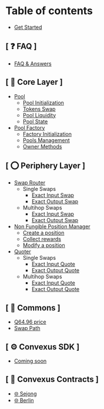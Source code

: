 # Table of contents

* [Get Started](README.md)

## [ ❓ FAQ ]

* [FAQ & Answers](faq/index.md)

## [ 🔴 Core Layer ]

* [Pool](core-layer/pool/index.md)
  * [Pool Initialization](core-layer/pool/initialization.md)
  * [Tokens Swap](core-layer/pool/swap.md)
  * [Pool Liquidity](core-layer/pool/liquidity.md)
  * [Pool State](core-layer/pool/state.md)
* [Pool Factory](core-layer/factory/index.md)
  * [Factory Initialization](core-layer/factory/initialization.md)
  * [Pools Management](core-layer/factory/pools-management.md)
  * [Owner Methods](core-layer/factory/owner-methods.md)

## [ ⭕ Periphery Layer ]

* [Swap Router](periphery-layer/swaprouter/index.md)
  * Single Swaps
    * [Exact Input Swap](periphery-layer/swaprouter/single-swap/exact-input.md)
    * [Exact Output Swap](periphery-layer/swaprouter/single-swap/exact-output.md)
  * Multihop Swaps
    * [Exact Input Swap](periphery-layer/swaprouter/multihop-swap/exact-input.md)
    * [Exact Output Swap](periphery-layer/swaprouter/multihop-swap/exact-output.md)
* [Non Fungible Position Manager](periphery-layer/nfpos-manager/index.md)
  * [Create a position](periphery-layer/nfpos-manager/create-position.md)
  * [Collect rewards](periphery-layer/nfpos-manager/collect-rewards.md)
  * [Modify a position](periphery-layer/nfpos-manager/modify-position.md)
* [Quoter](periphery-layer/quoter/index.md)
  * Single Swaps
    * [Exact Input Quote](periphery-layer/quoter/single-swap/exact-input.md)
    * [Exact Output Quote](periphery-layer/quoter/single-swap/exact-output.md)
  * Multihop Swaps
    * [Exact Input Quote](periphery-layer/quoter/multihop-swap/exact-input.md)
    * [Exact Output Quote](periphery-layer/quoter/multihop-swap/exact-output.md)

## [ 📕 Commons ]

* [Q64.96 price](commons/q6496.md)
* [Swap Path](commons/swap-path.md)

## [ ⚙️ Convexus SDK ]

* [Coming soon](sdk/index.md)

## [ 📝 Convexus Contracts ]

* [🌐 Sejong](contracts/sejong.md)
* [🌐 Berlin](contracts/berlin.md)
